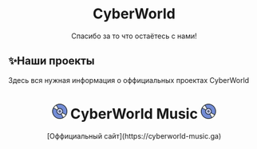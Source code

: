 <h1 align="center">CyberWorld</h1>
<p align="center">Спасибо за то что остаётесь с нами!</p>

## ✨Наши проекты
Здесь вся нужная информация о оффициальных проектах CyberWorld

<h1 align="center"><img src="./assets/logo.gif" width="30px"> CyberWorld Music <img src="./assets/logo.gif" width="30px"></h1>
<p align="center">[Оффициальный сайт](https://cyberworld-music.ga)</p>
